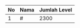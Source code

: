 | No | Nama            | Jumlah Level |
|----|-----------------|--------------|
| 1  | #    |    2300        |
